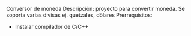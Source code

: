 Conversor de moneda
Descripciòn: proyecto para convertir moneda. Se soporta varias divisas ej. quetzales, dòlares
Prerrequisitos: 
* Instalar compilador de C/C++
